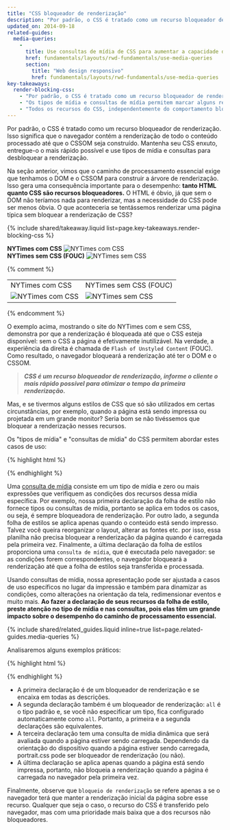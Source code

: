 ```yaml
---
title: "CSS bloqueador de renderização"
description: "Por padrão, o CSS é tratado como um recurso bloqueador de renderização. Isso significa que o navegador contém a renderização de todo o conteúdo processado até que o CSSOM seja construído. Mantenha seu CSS enxuto, entregue-o o mais rápido possível e use tipos de mídia e consultas para desbloquear a renderização."
updated_on: 2014-09-18
related-guides:
  media-queries:
    -
      title: Use consultas de mídia de CSS para aumentar a capacidade de resposta
      href: fundamentals/layouts/rwd-fundamentals/use-media-queries
      section:
        title: "Web design responsivo"
        href: fundamentals/layouts/rwd-fundamentals/use-media-queries
key-takeaways:
  render-blocking-css:
    - "Por padrão, o CSS é tratado como um recurso bloqueador de renderização."
    - "Os tipos de mídia e consultas de mídia permitem marcar alguns recursos do CSS como não bloqueadores de renderização."
    - "Todos os recursos do CSS, independentemente do comportamento bloqueador ou não bloqueador, são transferidos pelo navegador."
---
```


<p class="intro">
  Por padrão, o CSS é tratado como um recurso bloqueador de renderização. Isso significa que o navegador contém a renderização de todo o conteúdo processado até que o CSSOM seja construído. Mantenha seu CSS enxuto, entregue-o o mais rápido possível e use tipos de mídia e consultas para desbloquear a renderização.
</p>

Na seção anterior, vimos que o caminho de processamento essencial exige que tenhamos o DOM e o CSSOM para construir a árvore de renderização. Isso gera uma consequência importante para o desempenho: **tanto HTML quanto CSS são recursos bloqueadores.** O HTML é óbvio, já que sem o DOM não teríamos nada para renderizar, mas a necessidade do CSS pode ser menos óbvia. O que aconteceria se tentássemos renderizar uma página típica sem bloquear a renderização de CSS?

{% include shared/takeaway.liquid list=page.key-takeaways.render-blocking-css %}

<div class="mdl-grid">
  <div class="mdl-cell mdl-cell--6--col">
    <b>NYTimes com CSS</b>
    <img class="center" src="images/nytimes-css-device.png" alt="NYTimes com CSS">

  </div>

  <div class="mdl-cell mdl-cell--6--col">
    <b>NYTimes sem CSS (FOUC)</b>
    <img src="images/nytimes-nocss-device.png" alt="NYTimes sem CSS">

  </div>
</div>

{% comment %}
<table class="mdl-data-table mdl-js-data-table">
<tr>
<td>NYTimes com CSS</td>
<td>NYTimes sem CSS (FOUC)</td>
</tr>
<tr>
<td><img src="images/nytimes-css-device.png" alt="NYTimes com CSS" class="center"></td>
<td><img src="images/nytimes-nocss-device.png" alt="NYTimes sem CSS" class="center"></td>
</tr>
</table>
{% endcomment %}

O exemplo acima, mostrando o site do NYTimes com e sem CSS, demonstra por que a renderização é bloqueada até que o CSS esteja disponível: sem o CSS a página é efetivamente inutilizável. Na verdade, a experiência da direita é chamada de `Flash of Unstyled Content` (FOUC). Como resultado, o navegador bloqueará a renderização até ter o DOM e o CSSOM.

> **_CSS é um recurso bloqueador de renderização, informe o cliente o mais rápido possível para otimizar o tempo da primeira renderização._**

Mas, e se tivermos alguns estilos de CSS que só são utilizados em certas circunstâncias, por exemplo, quando a página está sendo impressa ou projetada em um grande monitor? Seria bom se não tivéssemos que bloquear a renderização nesses recursos.

Os "tipos de mídia" e "consultas de mídia" do CSS permitem abordar estes casos de uso:

{% highlight html %}
<link href="style.css" rel="stylesheet">
<link href="print.css" rel="stylesheet" media="print">
<link href="other.css" rel="stylesheet" media="(min-width: 40em)">
{% endhighlight %}

Uma [consulta de mídia]({{site.fundamentals}}/layouts/rwd-fundamentals/use-media-queries.html) consiste em um tipo de mídia e zero ou mais expressões que verifiquem as condições dos recursos dessa mídia específica. Por exemplo, nossa primeira declaração da folha de estilo não fornece tipos ou consultas de mídia, portanto se aplica em todos os casos, ou seja, é sempre bloqueadora de renderização. Por outro lado, a segunda folha de estilos se aplica apenas quando o conteúdo está sendo impresso. Talvez você queira reorganizar o layout, alterar as fontes etc. por isso, essa planilha não precisa bloquear a renderização da página quando é carregada pela primeira vez. Finalmente, a última declaração da folha de estilos proporciona uma `consulta de mídia`, que é executada pelo navegador: se as condições forem correspondentes, o navegador bloqueará a renderização até que a folha de estilos seja transferida e processada.

Usando consultas de mídia, nossa apresentação pode ser ajustada a casos de uso específicos no lugar da impressão e também para dinamizar as condições, como alterações na orientação da tela, redimensionar eventos e muito mais. **Ao fazer a declaração de seus recursos da folha de estilo, preste atenção no tipo de mídia e nas consultas, pois elas têm um grande impacto sobre o desempenho do caminho de processamento essencial.**

{% include shared/related_guides.liquid inline=true list=page.related-guides.media-queries %}

Analisaremos alguns exemplos práticos:

{% highlight html %}
<link href="style.css"    rel="stylesheet">
<link href="style.css"    rel="stylesheet" media="all">
<link href="portrait.css" rel="stylesheet" media="orientation:portrait">
<link href="print.css"    rel="stylesheet" media="print">
{% endhighlight %}

* A primeira declaração é de um bloqueador de renderização e se encaixa em todas as descrições.
* A segunda declaração também é um bloqueador de renderização: `all` é o tipo padrão e, se você não especificar um tipo, fica configurado automaticamente como `all`. Portanto, a primeira e a segunda declarações são equivalentes.
* A terceira declaração tem uma consulta de mídia dinâmica que será avaliada quando a página estiver sendo carregada. Dependendo da orientação do dispositivo quando a página estiver sendo carregada, portrait.css pode ser bloqueador de renderização (ou não).
* A última declaração se aplica apenas quando a página está sendo impressa, portanto, não bloqueia a renderização quando a página é carregada no navegador pela primeira vez.

Finalmente, observe que `bloqueio de renderização` se refere apenas a se o navegador terá que manter a renderização inicial da página sobre esse recurso. Qualquer que seja o caso, o recurso do CSS é transferido pelo navegador, mas com uma prioridade mais baixa que a dos recursos não bloqueadores.



